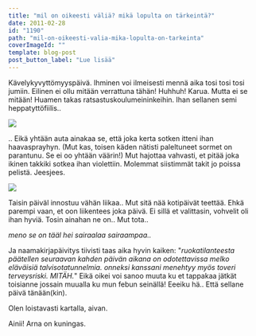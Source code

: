 ```yaml
---
title: "mil on oikeesti väliä? mikä lopulta on tärkeintä?"
date: 2011-02-28
id: "1190"
path: "mil-on-oikeesti-valia-mika-lopulta-on-tarkeinta"
coverImageId: ""
template: blog-post
post_button_label: "Lue lisää"
---
```


Kävelykyvyttömyyspäivä. Ihminen voi ilmeisesti mennä aika tosi tosi tosi jumiin. Eilinen ei ollu mitään verrattuna tähän! Huhhuh! Karua. Mutta ei se mitään! Huamen takas ratsastuskoulumeininkeihin. Ihan sellanen semi heppatyttöfiilis..

[![](/images/nimet%25C3%25B6n3.jpg)](https://lh6.googleusercontent.com/-b74Srsldx5Q/TWwEJuXvB9I/AAAAAAAAABU/-8ZI7rGl1Xw/s1600/nimet%25C3%25B6n3.jpg)

.. Eikä yhtään auta ainakaa se, että joka kerta sotken itteni ihan haavasprayhyn. (Mut kas, toisen käden nätisti paleltuneet sormet on parantunu. Se ei oo yhtään väärin!) Mut hajottaa vahvasti, et pitää joka ikinen takkiki sotkea ihan violettiin. Molemmat siistimmät takit jo poissa pelistä. Jeesjees.

[![](/images/nimet%25C3%25B6n2.jpg)](https://lh5.googleusercontent.com/-PbUsW9qjLcI/TWwEy3Zp7TI/AAAAAAAAABY/Spbg1Ss8rcw/s1600/nimet%25C3%25B6n2.jpg)

Taisin päiväl innostuu vähän liikaa.. Mut sitä nää kotipäivät teettää. Ehkä parempi vaan, et oon liikentees joka päivä. Ei sillä et valittasin, vohvelit oli ihan hyviä. Tosin ainahan ne on.. Mut tota..

_meno se on tääl hei sairaalaa sairaampaa.._

Ja naamakirjapäivitys tiivisti taas aika hyvin kaiken: "_ruokatilanteesta päätellen seuraavan kahden päivän aikana on odotettavissa melko eläväisiä talvisotatunnelmia. onneksi kanssani menehtyy myös toveri terveysriski. MITÄH._" Eikä oikei voi sanoo muuta ku et tappakaa jätkät toisianne jossain muualla ku mun febun seinällä! Eeeiku hä.. Että sellane päivä tänään(kin).

Olen loistavasti kartalla, aivan.

Ainii! Arna on kuningas.
